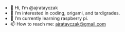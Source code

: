 - 👋 Hi, I’m @ajratayczak
- 👀 I’m interested in coding, origami, and tardigrades.
- 🌱 I’m currently learning raspberry pi.
- 📫 How to reach me: ajratayczak@gmail.com

<!---
ajratayczak/ajratayczak is a ✨ special ✨ repository because its `README.md` (this file) appears on your GitHub profile.
You can click the Preview link to take a look at your changes.
--->
